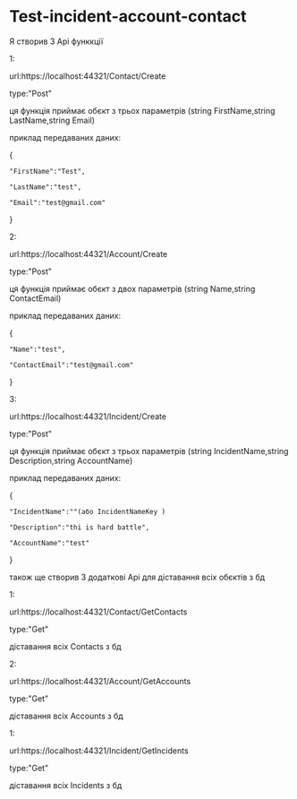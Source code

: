# Test-incident-account-contact
Я створив 3 Api функкції

1:

url:https://localhost:44321/Contact/Create

type:"Post"

ця функція приймає обєкт з трьох параметрів (string FirstName,string LastName,string Email)

приклад передаваних даних:

{

    "FirstName":"Test",
    
    "LastName":"test",
    
    "Email":"test@gmail.com"   
    
}

2:

url:https://localhost:44321/Account/Create

type:"Post"

ця функція приймає обєкт з двох параметрів (string Name,string ContactEmail)

приклад передаваних даних:

{

    "Name":"test",
    
    "ContactEmail":"test@gmail.com"
    
   
}

3:

url:https://localhost:44321/Incident/Create

type:"Post"

ця функція приймає обєкт з трьох параметрів  (string IncidentName,string Description,string AccountName)

приклад передаваних даних:

{   

    "IncidentName":""(або IncidentNameKey )
    
    "Description":"thi is hard battle",
    
    "AccountName":"test"
    
}

також ще створив 3 додаткові Api для діставання всіх обєктів з бд

1:

url:https://localhost:44321/Contact/GetContacts

type:"Get"

діставання всіх Contacts з бд

2:

url:https://localhost:44321/Account/GetAccounts

type:"Get"

діставання всіх Accounts з бд

1:

url:https://localhost:44321/Incident/GetIncidents

type:"Get"

діставання всіх Incidents з бд

